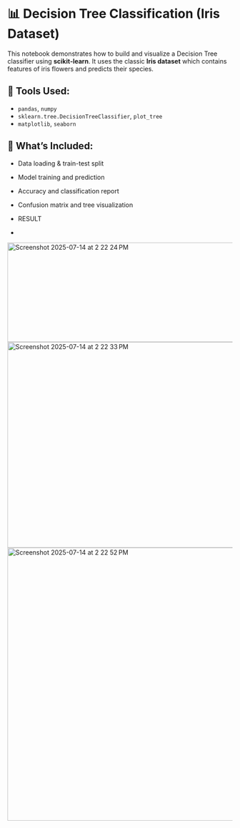 # 📊 Decision Tree Classification (Iris Dataset)

This notebook demonstrates how to build and visualize a Decision Tree classifier using **scikit-learn**. It uses the classic **Iris dataset** which contains features of iris flowers and predicts their species.

## 🧰 Tools Used:
- `pandas`, `numpy`
- `sklearn.tree.DecisionTreeClassifier`, `plot_tree`
- `matplotlib`, `seaborn`

## 📌 What’s Included:
- Data loading & train-test split
- Model training and prediction
- Accuracy and classification report
- Confusion matrix and tree visualization

- RESULT
- 
<img width="510" height="223" alt="Screenshot 2025-07-14 at 2 22 24 PM" src="https://github.com/user-attachments/assets/25069d15-d0f8-4ce8-a312-595088b11f6a" />
<img width="556" height="461" alt="Screenshot 2025-07-14 at 2 22 33 PM" src="https://github.com/user-attachments/assets/fee55297-9dfc-4a22-b360-12f01f8dfe98" />
<img width="948" height="612" alt="Screenshot 2025-07-14 at 2 22 52 PM" src="https://github.com/user-attachments/assets/f0e03cfd-791e-457b-9474-5755af4fdfed" />
